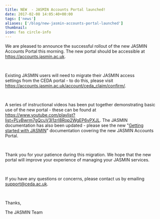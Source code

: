 ```yaml
---
title: NEW  - JASMIN Accounts Portal launched!
date: 2017-02-08 14:05:40+00:00
tags: ['news']
aliases: ['/blog/new-jasmin-accounts-portal-launched']
thumbnail: 
icon: fas circle-info
---
```

We are pleased to announce the successful rollout of the new JASMIN Accounts Portal this morning. The new portal should be accessible at <https://accounts.jasmin.ac.uk>.


 


Existing JASMIN users will need to migrate their JASMIN access settings from the CEDA portal - to do this, please visit <https://accounts.jasmin.ac.uk/account/ceda_claim/confirm/>.


 


A series of instructional videos has been put together demonstrating basic use of the new portal - these can be found at <https://www.youtube.com/playlist?list=PLyBwrm7gQcuV3I1zrI8Rop2WgEP6vPXJL>. The JASMIN documentation has also been updated - please see the new "[Getting started with JASMIN](http://help.ceda.ac.uk/article/189-get-started-with-jasmin)" documentation covering the new JASMIN Accounts Portal.


 


Thank you for your patience during this migration. We hope that the new portal will improve your experience of managing your JASMIN services.


 


If you have any questions or concerns, please contact us by emailing [support@ceda.ac.uk](mailto:support@ceda.ac.uk).


 


Thanks,


The JASMIN Team


